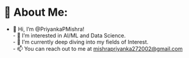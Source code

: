 # 💫 About Me:
- 👋 Hi, I’m @PriyankaPMishra!<br>- 👀 I’m interested in AI/ML and Data Science.<br>- 🌱 I’m currently deep diving into my fields of Interest.<br>- 📫 You can reach out to me at mishrapriyanka272002@gmail.com
